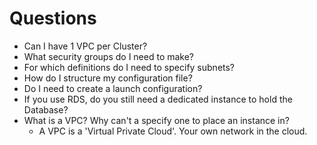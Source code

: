 # Questions

- Can I have 1 VPC per Cluster?
- What security groups do I need to make?
- For which definitions do I need to specify subnets?
- How do I structure my configuration file?
- Do I need to create a launch configuration?
- If you use RDS, do you still need a dedicated instance to hold the Database?
- What is a VPC? Why can't a specify one to place an instance in?
  - A VPC is a 'Virtual Private Cloud'. Your own network in the cloud.